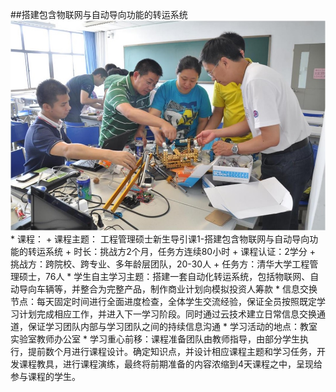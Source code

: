 ##搭建包含物联网与自动导向功能的转运系统
![0](../assets/case/case-pic/XLP4.jpg)
     * 课程：
        + 课程主题：	    工程管理硕士新生导引课1-搭建包含物联网与自动导向功能的转运系统
        + 时长：挑战方2个月，任务方连续80小时
        + 课程认证：2学分
        + 挑战方：跨院校、跨专业、多年龄层团队，20-30人
        + 任务方：清华大学工程管理硕士，76人
    * 学生自主学习主题：搭建一套自动化转运系统，包括物联网、自动导向车辆等，并整合为完整产品，制作商业计划向模拟投资人筹款
    * 信息交换节点：每天固定时间进行全面进度检查，全体学生交流经验，保证全员按照既定学习计划完成相应工作，并进入下一学习阶段。同时通过云技术建立日常信息交换通道，保证学习团队内部与学习团队之间的持续信息沟通
    * 学习活动的地点：教室实验室教师办公室
    * 学习重心前移：课程准备团队由教师指导，由部分学生执行，提前数个月进行课程设计。确定知识点，并设计相应课程主题和学习任务，开发课程教具，进行课程演练，最终将前期准备的内容浓缩到4天课程之中，呈现给参与课程的学生。

